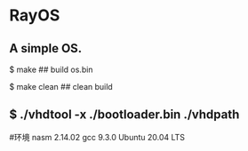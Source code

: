 # RayOS
A simple OS.
----------------------------------------------------------------------------
$ make          ## build os.bin

$ make clean    ## clean build

$ ./vhdtool -x ./bootloader.bin ./vhdpath
----------------------------------------------------------------------------
#环境
nasm 2.14.02
gcc 9.3.0
Ubuntu 20.04 LTS
